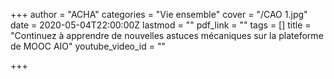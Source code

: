 +++
author = "ACHA"
categories = "Vie ensemble"
cover = "/CAO 1.jpg"
date = 2020-05-04T22:00:00Z
lastmod = ""
pdf_link = ""
tags = []
title = "Continuez à apprendre de nouvelles astuces mécaniques sur la plateforme de MOOC AIO"
youtube_video_id = ""

+++
